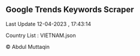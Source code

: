 

## Google Trends Keywords Scraper 
 
Last Update 12-04-2023 , 17:43:14

Country List :
VIETNAM.json



© Abdul Muttaqin 
